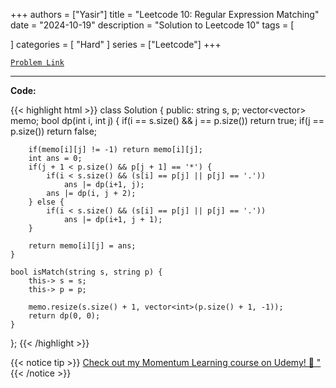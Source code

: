 
+++
authors = ["Yasir"]
title = "Leetcode 10: Regular Expression Matching"
date = "2024-10-19"
description = "Solution to Leetcode 10"
tags = [
    
]
categories = [
    "Hard"
]
series = ["Leetcode"]
+++



[`Problem Link`](https://leetcode.com/problems/regular-expression-matching/description/)

---

**Code:**

{{< highlight html >}}
class Solution {
public:
    string s, p;
    vector<vector<int>> memo;
    bool dp(int i, int j) {
        if(i == s.size() && j == p.size()) return true;
        if(j == p.size()) return false;
        
        if(memo[i][j] != -1) return memo[i][j];
        int ans = 0;
        if(j + 1 < p.size() && p[j + 1] == '*') {
            if(i < s.size() && (s[i] == p[j] || p[j] == '.'))
                ans |= dp(i+1, j);
            ans |= dp(i, j + 2);
        } else {
            if(i < s.size() && (s[i] == p[j] || p[j] == '.'))
                ans |= dp(i+1, j + 1);            
        }
        
        return memo[i][j] = ans;
    }
    
    bool isMatch(string s, string p) {
        this-> s = s;
        this-> p = p;
        
        memo.resize(s.size() + 1, vector<int>(p.size() + 1, -1));
        return dp(0, 0);
    }
};
{{< /highlight >}}


{{< notice tip >}}
[Check out my Momentum Learning course on Udemy! 🚀 "](https://www.udemy.com/course/blind-75-the-data-structures-and-algorithms-essentials/)
{{< /notice >}}


